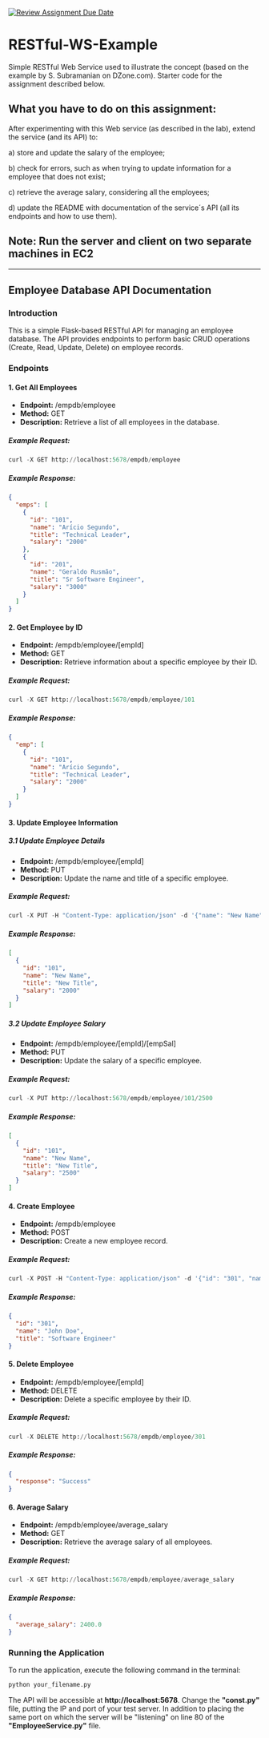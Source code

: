[![Review Assignment Due Date](https://classroom.github.com/assets/deadline-readme-button-24ddc0f5d75046c5622901739e7c5dd533143b0c8e959d652212380cedb1ea36.svg)](https://classroom.github.com/a/8OHy4RNn)
# RESTful-WS-Example
Simple RESTful Web Service used to illustrate the concept (based on the example by S. Subramanian on DZone.com).
Starter code for the assignment described below.

## What you have to do on this assignment:

After experimenting with this Web service (as described in the lab), extend the service (and its API) to:

a) store and update the salary of the employee;

b) check for errors, such as when trying to update information for a employee that does not exist;

c) retrieve the average salary, considering all the employees;

d) update the README with documentation of the service´s API (all its endpoints and how to use them).

## Note: Run the server and client on two separate machines in EC2

**********************************************************************************************************************************************************************************************

## Employee Database API Documentation

### Introduction

This is a simple Flask-based RESTful API for managing an employee database. The API provides endpoints to perform basic CRUD operations (Create, Read, Update, Delete) on employee records.

### Endpoints

#### 1. Get All Employees
* **Endpoint:** /empdb/employee
* **Method:** GET
* **Description:** Retrieve a list of all employees in the database.
##### Example Request:
```python
curl -X GET http://localhost:5678/empdb/employee
```
##### Example Response:
```json
{
  "emps": [
    {
      "id": "101",
      "name": "Arício Segundo",
      "title": "Technical Leader",
      "salary": "2000"
    },
    {
      "id": "201",
      "name": "Geraldo Rusmão",
      "title": "Sr Software Engineer",
      "salary": "3000"
    }
  ]
}
```
#### 2. Get Employee by ID
* **Endpoint:** /empdb/employee/[empId]
* **Method:** GET
* **Description:** Retrieve information about a specific employee by their ID.
##### Example Request:
```python
curl -X GET http://localhost:5678/empdb/employee/101
```
##### Example Response:
```json
{
  "emp": [
    {
      "id": "101",
      "name": "Arício Segundo",
      "title": "Technical Leader",
      "salary": "2000"
    }
  ]
}
```
#### 3. Update Employee Information
##### 3.1 Update Employee Details
* **Endpoint:** /empdb/employee/[empId]
* **Method:** PUT
* **Description:** Update the name and title of a specific employee.
##### Example Request:
```python
curl -X PUT -H "Content-Type: application/json" -d '{"name": "New Name", "title": "New Title"}' http://localhost:5678/empdb/employee/101
```
##### Example Response:
```json
[
  {
    "id": "101",
    "name": "New Name",
    "title": "New Title",
    "salary": "2000"
  }
]
```
##### 3.2 Update Employee Salary
* **Endpoint:** /empdb/employee/[empId]/[empSal]
* **Method:** PUT
* **Description:** Update the salary of a specific employee.
##### Example Request:
```python
curl -X PUT http://localhost:5678/empdb/employee/101/2500
```
##### Example Response:
```json
[
  {
    "id": "101",
    "name": "New Name",
    "title": "New Title",
    "salary": "2500"
  }
]
```
#### 4. Create Employee
* **Endpoint:** /empdb/employee
* **Method:** POST
* **Description:** Create a new employee record.
##### Example Request:
```python
curl -X POST -H "Content-Type: application/json" -d '{"id": "301", "name": "John Doe", "title": "Software Engineer"}' http://localhost:5678/empdb/employee
```
##### Example Response:
```json
{
  "id": "301",
  "name": "John Doe",
  "title": "Software Engineer"
}
```
#### 5. Delete Employee
* **Endpoint:** /empdb/employee/[empId]
* **Method:** DELETE
* **Description:** Delete a specific employee by their ID.
##### Example Request:
```python
curl -X DELETE http://localhost:5678/empdb/employee/301
```
##### Example Response:
```json
{
  "response": "Success"
}
```
#### 6. Average Salary
* **Endpoint:** /empdb/employee/average_salary
* **Method:** GET
* **Description:** Retrieve the average salary of all employees.
##### Example Request:
```python
curl -X GET http://localhost:5678/empdb/employee/average_salary
```
##### Example Response:
```json
{
  "average_salary": 2400.0
}
```
### Running the Application

To run the application, execute the following command in the terminal:
```bash
python your_filename.py
```
The API will be accessible at **http://localhost:5678**. Change the **"const.py"** file, putting the IP and port of your test server. In addition to placing the same port on which the server will be "listening" on line 80 of the **"EmployeeService.py"** file.
